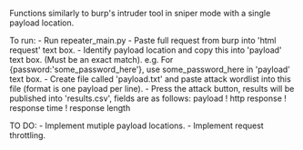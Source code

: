 
Functions similarly to burp's intruder tool in sniper mode with a single payload location.

To run:
    - Run repeater_main.py
    - Paste full request from burp into 'html request' text box.
    - Identify payload location and copy this into 'payload' text box. (Must be an exact match).
        e.g. For {password:'some_password_here'}, use some_password_here in 'payload' text box.
    - Create file called 'payload.txt' and paste attack wordlist into this file (format is one payload per line).
    - Press the attack button, results will be published into 'results.csv', fields are as follows:
        payload ! http response ! response time ! response length


TO DO:
    - Implement mutiple payload locations.
    - Implement request throttling.
